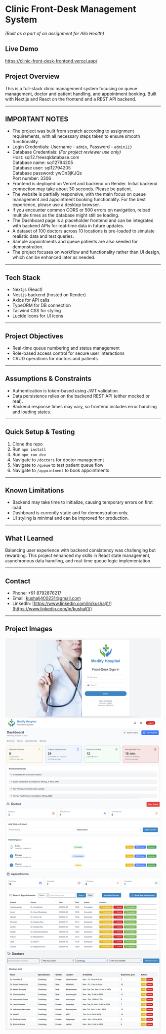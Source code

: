 # Clinic Front-Desk Management System  
*(Built as a part of an assignment for Allo Health)*

## Live Demo
https://clinic-front-desk-frontend.vercel.app/

## Project Overview  
This is a full-stack clinic management system focusing on queue management, doctor and patient handling, and appointment booking. Built with Next.js and React on the frontend and a REST API backend.

---

## IMPORTANT NOTES
- The project was built from scratch according to assignment requirements, with all necessary steps taken to ensure smooth functionality.
- Login Credentials: Username - `admin`, Password - `admin123`
- Database Credentials: *(For project reviewer use only)*  
  Host: sql12.freesqldatabase.com  
  Database name: sql12794205  
  Database user: sql12794205  
  Database password: ywCn3jKJQs  
  Port number: 3306
- Frontend is deployed on Vercel and backend on Render. Initial backend connection may take about 30 seconds. Please be patient.
- The website is partially responsive, with the main focus on queue management and appointment booking functionality. For the best experience, please use a desktop browser.
- If you encounter common CORS or 500 errors on navigation, reload multiple times as the database might still be loading.
- The Dashboard page is a placeholder frontend and can be integrated with backend APIs for real-time data in future updates.
- A dataset of 100 doctors across 10 locations is pre-loaded to simulate realistic data and test queries.
- Sample appointments and queue patients are also seeded for demonstration.
- The project focuses on workflow and functionality rather than UI design, which can be enhanced later as needed.

---

## Tech Stack  
- Next.js (React)  
- Nest.js backend (hosted on Render)  
- Axios for API calls
- TypeORM for DB connection
- Tailwind CSS for styling  
- Lucide Icons for UI icons  

---

## Project Objectives  
- Real-time queue numbering and status management  
- Role-based access control for secure user interactions  
- CRUD operations for doctors and patients  

---

## Assumptions & Constraints  
- Authentication is token-based using JWT validation.  
- Data persistence relies on the backend REST API (either mocked or real).  
- Backend response times may vary, so frontend includes error handling and loading states.  

---

## Quick Setup & Testing  
1. Clone the repo  
2. Run `npm install`  
3. Run `npm run dev`  
4. Navigate to `/doctors` for doctor management  
5. Navigate to `/queue` to test patient queue flow  
6. Navigate to `/appointment` to book appointments  

---

## Known Limitations  
- Backend may take time to initialize, causing temporary errors on first load.  
- Dashboard is currently static and for demonstration only.  
- UI styling is minimal and can be improved for production.  

---

## What I Learned  
Balancing user experience with backend consistency was challenging but rewarding. This project enhanced my skills in React state management, asynchronous data handling, and real-time queue logic implementation.

---

## Contact  
- Phone: +91 8792876217  
- Email: kushalj400231@gmail.com  
- LinkedIn: [https://www.linkedin.com/in/kushalj1/](https://www.linkedin.com/in/kushalj1/)  

---

## Project Images  
![Login Page](./readme_assets/prev1.png)  
![Dashboard](./readme_assets/prev2.png)  
![Queue](./readme_assets/prev3.png)  
![Appointments](./readme_assets/prev4.png)  
![Doctors](./readme_assets/prev5.png)  
